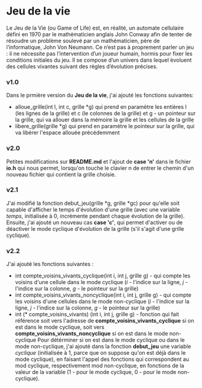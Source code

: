 # Jeu de la vie
Le  Jeu  de  la  Vie  (ou  Game  of  Life)  est,  en  réalité,  un  automate  cellulaire  défini  en  1970 par  le  mathématicien  anglais  John  Conway  afin  de  tenter  de  résoudre  un  problème  soulevé  par  un mathématicien, père de l’informatique, John Von Neumann. Ce n’est pas à proprement parler un jeu : il ne nécessite pas l’intervention d’un joueur humain, hormis pour fixer les conditions initiales du jeu. Il se compose d’un univers dans lequel ́evoluent des cellules vivantes suivant des règles d’évolution précises.

### v1.0
Dans le prmière version du **Jeu de la vie**, j'ai ajouté les fonctions suivantes:
* alloue_grille(int l, int c, grille \*g) qui prend en paramètre les entières l (les lignes de la grille) et c (le colonnes de la grille) et g - un pointeur sur la grille, qui va allouer dans la mémoire la grille et les cellules de la grille
*  libere_grille(grille \*g) qui prend en paramètre le pointeur sur la grille, qui va libérer l'espace allouée précédemment

### v2.0
Petites modifications sur **README.md** et l'ajout de **case 'n'** dans le fichier **io.h** qui nous permet, lorsqu'on touche le clavier n de entrer le chemin d'un nouveau fichier qui contient la grille choisie.

### v2.1
J'ai modifié la fonction debut_jeu(grille \*g, grille \*gc) pour qu'elle soit capable d'afficher le temps d'évolution d'une grille (avec une variable *temps*, initialisée à 0, incrémente pendant chaque évolution de la grille). Ensuite, j'ai ajouté un nouveau cas **case 'c'**, qui permet d'activer ou de déactiver le mode cyclique d'évolution de la grille (s'il s'agit d'une grille cyclique).

### v2.2
J'ai ajouté les fonctions suivantes :
* int compte_voisins_vivants_cyclique(int i, int j, grille g) - qui compte les voisins d'une cellule dans le mode cyclique (*i* - l'indice sur la ligne, *j* - l'indice sur la colonne, *g* - le pointeur sur la grille)
* int compte_voisins_vivants_noncyclique(int i, int j, grille g) - qui compte les voisins d'une cellules dans le mode non-cyclique (*i* - l'indice sur la ligne, *j* - l'indice sur la colonne, *g* - le pointeur sur la grille)
* int (\* compte_voisins_vivants) (int i, int j, grille g) - fonction qui fait référence soit vers l'adresse de **compte_voisins_vivants_cyclique** si on est dans le mode cyclique, soit vers **compte_voisins_vivants_noncyclique** si on est dans le mode non-cyclique
Pour détérminer si on est dans le mode cyclique ou dans le mode non-cyclique, j'ai ajouté dans la fonction **debut_jeu** une variable *cyclique* (initialisée à 1, parce que on suppose qu'on est déjà dans le mode cyclique), en faisant l'appel des fonctions qui correspondent au mod cyclique, respectivement mod non-cyclique, en fonctions de la valeur de la variable (1 - pour le mode cyclique, 0 - pour le mode non-cyclique).
